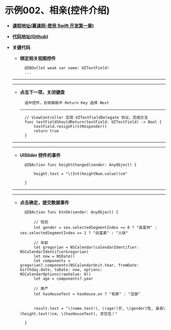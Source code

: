 # 示例002、相亲(控件介绍)

- <a target="_blank" href="http://www.imooc.com/view/173">**课程地址(幕课网-使用 Swift 开发第一章)** </a>

- <a target="_blank" href="https://github.com/itCatface/IOS-002_LoveFinder">**代码地址(Github)** </a>

- **关键代码**


	- **绑定相关视图控件**

			@IBOutlet weak var name: UITextField! 
			...
			
	---
	---
	
	- **点击下一项，关闭键盘**

			选中控件，右侧面板中 Return Key 选择 Next
		
		---
		
			// ViewController 实现 UITextFieldDelegate 协议，完成方法
			func textFieldShouldReturn(textField: UITextField) -> Bool {
		        textField.resignFirstResponder()
		        return true
		    }
		    
	---
	---
	
	- **UISlider 控件的事件**

			@IBAction func heightChanged(sender: AnyObject) {
		        
		        height.text = "\(Int(heightNum.value))cm"
		        
		    }
		    
	---
	---
	
	- **点击确定，提交数据事件**

		    @IBAction func btnOk(sender: AnyObject) {
		        
		        // 性别
		        let gender = sex.selectedSegmentIndex == 0 ? "高富帅" : sex.selectedSegmentIndex == 1 ? "白富美" : "人妖"
		        
		        // 年龄
		        let gregorian = NSCalendar(calendarIdentifier: NSCalendarIdentifierGregorian)
		        let now = NSDate()
		        let components = gregorian?.components(NSCalendarUnit.Year, fromDate: birthday.date, toDate: now, options: NSCalendarOptions(rawValue: 0))
		        let age = components?.year
		        
		        // 房产
		        let hasHouseText = hasHouse.on ? "有房" : "没放"
		        
		        
		        result.text = "\(name.text!), \(age!)岁, \(gender)性, 身高\(height.text!)cm, \(hasHouseText), 求交往！"
		        
		    }
		
		

	
		

